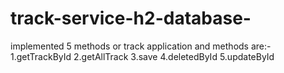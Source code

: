 # track-service-h2-database-

implemented 5 methods or track application and methods are:-
1.getTrackById
2.getAllTrack
3.save
4.deletedById
5.updateById
